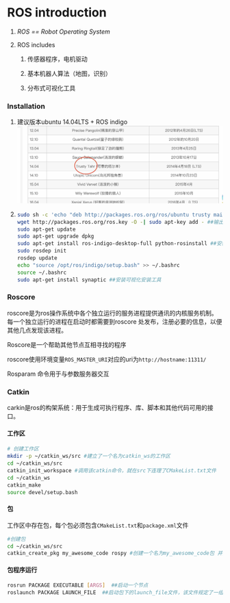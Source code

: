# ROS introduction

1. *ROS ==  Robot Operating System*

2. ROS includes 

   1. 传感器程序，电机驱动

   2. 基本机器人算法（地图，识别）

   3. 分布式可视化工具


### Installation

1. 建议版本ubuntu 14.04LTS + ROS indigo<img src='./images/Screen Shot 2019-01-15 at 5.48.06 pm.jpg' >

2. ```bash
   sudo sh -c 'echo "deb http://packages.ros.org/ros/ubuntu trusty main" > /etc/apt/sources.list.d/ros-latest.list'
   wget http://packages.ros.org/ros.key -O -| sudo apt-key add - ##输出名字为 - ， 并添加 - 为apt-key
   sudo apt-get update
   sudo apt-get upgrade dpkg
   sudo apt-get install ros-indigo-desktop-full python-rosinstall ##安装全套系统工具
   sudo rosdep init
   rosdep update 
   echo "source /opt/ros/indigo/setup.bash" >> ~/.bashrc
   source ~/.bashrc
   sudo apt-get install synaptic ##安装可视化安装工具
   ```

### Roscore

roscore是为ros操作系统中各个独立运行的服务进程提供通讯的内核服务机制。每一个独立运行的进程在启动时都需要到roscore 处发布，注册必要的信息，以便其他几点发现该进程。

Roscore是一个帮助其他节点互相寻找的程序

roscore使用环境变量```ROS_MASTER_URI```对应的uri为```http://hostname:11311/```

Rosparam 命令用于与参数服务器交互

### Catkin

carkin是ros的构架系统：用于生成可执行程序、库、脚本和其他代码可用的接口。

#### 工作区

```bash
# 创建工作区
mkdir -p ~/catkin_ws/src #建立了一个名为catkin_ws的工作区
cd ~/catkin_ws/src
catkin_init_workspace #调用该catkin命令，就在src下连理了CMakeList.txt文件
cd ~/catkin_ws
catkin_make
source devel/setup.bash
```

#### 包

工作区中存在包，每个包必须包含```CMakeList.txt```和```package.xml```文件

```bash
#创建包
cd ~/catkin_ws/src
catkin_create_pkg my_awesome_code rospy #创建一个名为my_awesome_code包 并用rospy包解析
```

#### 包程序运行

```bash
rosrun PACKAGE EXECUTABLE [ARGS]  ##启动一个节点
roslaunch PACKAGE LAUNCH_FILE  ##启动包下的launch_file文件，该文件规定了一组节点以及他们的重映射
```

